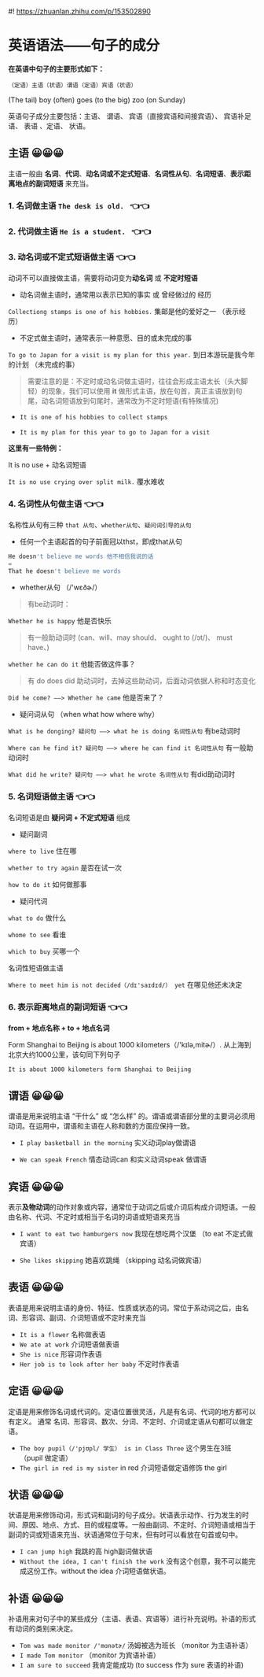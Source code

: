 #! https://zhuanlan.zhihu.com/p/153502890
# 英语语法——句子的成分

**在英语中句子的主要形式如下：**

`（定语）主语（状语）谓语（定语）宾语（状语）`

(The tail) boy (often) goes (to the big) zoo (on Sunday)

英语句子成分主要包括：主语、 谓语、 宾语（直接宾语和间接宾语）、 宾语补足语、 表语 、定语、 状语。


## 主语 😀😀😀

主语一般由 **名词**、**代词**、**动名词或不定式短语**、**名词性从句**、**名词短语**、**表示距离地点的副词短语** 来充当。

### 1. 名词做主语 `The desk is old. ` 👈👈
### 2. 代词做主语 `He is a student. ` 👈👈
### 3. 动名词或不定式短语做主语 👈👈

动词不可以直接做主语，需要将动词变为**动名词** 或 **不定时短语**

- 动名词做主语时，通常用以表示已知的事实 或 曾经做过的 经历

`Collectiong stamps is one of his hobbies.` 集邮是他的爱好之一 （表示经历）

- 不定式做主语时，通常表示一种意愿、目的或未完成的事

`To go to Japan for a visit is my plan for this year.` 到日本游玩是我今年的计划 （未完成的事）

> 需要注意的是：不定时或动名词做主语时，往往会形成主语太长（头大脚轻）的现象，我们可以使用 **it** 做形式主语，放在句首，真正主语放到句尾，动名词短语放到句尾时，通常改为不定时短语(有特殊情况)

- `It is one of his hobbies to collect stamps`

- `It is my plan for this year to go to Japan for a visit`

**这里有一些特例：**

It is no use + 动名词短语

`It is no use crying over split milk.` 覆水难收

### 4. 名词性从句做主语 👈👈

名称性从句有三种 `that 从句`、`whether从句`、`疑问词引导的从句`

- 任何一个主语起首的句子前面冠以thst，即成that从句

```js
He doesn't believe me words 他不相信我说的话
=
That he doesn't believe me words
```

- whether从句 （/'wɛðɚ/）

>有be动词时：

`Whether he is happy` 他是否快乐

> 有一般助动词时 (can、will、may should、 ought to (/ɔt/)、  must have、)

`whether he can do it` 他能否做这件事？

> 有 do does did 助动词时，去掉这些助动词，后面动词依据人称和时态变化

`Did he come? ——> Whether he came` 他是否来了？

- 疑问词从句 （when what how where why）

`What is he donging? 疑问句 ——> what he is doing 名词性从句` 有be动词时

`Where can he find it? 疑问句 ——> where he can find it 名词性从句` 有一般助动词时

`What did he write? 疑问句 ——> what he wrote 名词性从句` 有did助动词时


### 5. 名词短语做主语  👈👈

名词短语是由 **疑问词 + 不定式短语** 组成

- 疑问副词

`where to live` 住在哪

`whether to try again` 是否在试一次

`how to do it` 如何做那事

- 疑问代词

`what to do` 做什么

`whome to see`  看谁

`which to buy` 买哪一个


名词性短语做主语

`Where to meet him is not decided（/dɪ'saɪdɪd/） yet` 在哪见他还未决定

### 6. 表示距离地点的副词短语 👈👈

**from + 地点名称 + to + 地点名词**

Form Shanghai to Beijing is about 1000 kilometers（/'kɪlə,mitɚ/）. 从上海到北京大约1000公里，该句同下列句子

`It is about 1000 kilometers form Shanghai to Beijing`

## 谓语 😀😀😀

谓语是用来说明主语 “干什么” 或 “怎么样” 的。谓语或谓语部分里的主要词必须用动词。在运用中，谓语和主语在人称和数的方面应保持一致。

- `I play basketball in the morning` 实义动词play做谓语

- `We can speak French` 情态动词can 和实义动词speak 做谓语

## 宾语 😀😀😀

表示**及物动词**的动作对象或内容，通常位于动词之后或介词后构成介词短语。一般由名称、代词、不定时或相当于名词的词语或短语来充当

- `I want to eat two hamburgers now` 我现在想吃两个汉堡 （to eat 不定式做宾语）

- `She likes skipping` 她喜欢跳绳 （skipping 动名词做宾语）



## 表语 😀😀😀

表语是用来说明主语的身份、特征、性质或状态的词。常位于系动词之后，由名词、形容词、副词、介词短语或不定时来充当

- `It is a flower` 名称做表语
- `We ate at work` 介词短语做表语
- `She is nice` 形容词作表语
- `Her job is to look after her baby` 不定时作表语

## 定语 😀😀😀

定语是用来修饰名词或代词的。定语位置很灵活，凡是有名词、代词的地方都可以有定义。 通常 名词、形容词、数次、分词、不定时、介词或定语从句都可以做定语。

- `The boy pupil（/'pjʊpl/ 学生） is in Class Three` 这个男生在3班  （pupil 做定语）
- `The girl in red is my sister` in red 介词短语做定语修饰 the girl


## 状语 😀😀😀

状语是用来修饰动词，形式词和副词的句子成分。状语表示动作、行为发生的时间、原因、地点、方式、目的或程度等。一般由副词、不定时、介词短语或相当于副词的词或短语来充当、状语通常位于句末，但有时可以看放在句首或句中。

- `I can jump high` 我跳的高 high副词做状语
- `Without the idea, I can't finish the work` 没有这个创意，我不可以能完成这份工作。without the idea 介词短语做状语。

## 补语 😀😀😀

补语用来对句子中的某些成分（主语、表语、宾语等）进行补充说明。补语的形式有动词的类别来决定。

- `Tom was made monitor /'mɑnətɚ/` 汤姆被选为班长 （monitor 为主语补语）
- `I made Tom monitor`  （monitor 为宾语补语）
- `I am sure to succeed` 我肯定能成功 (to success 作为 sure 表语的补语)